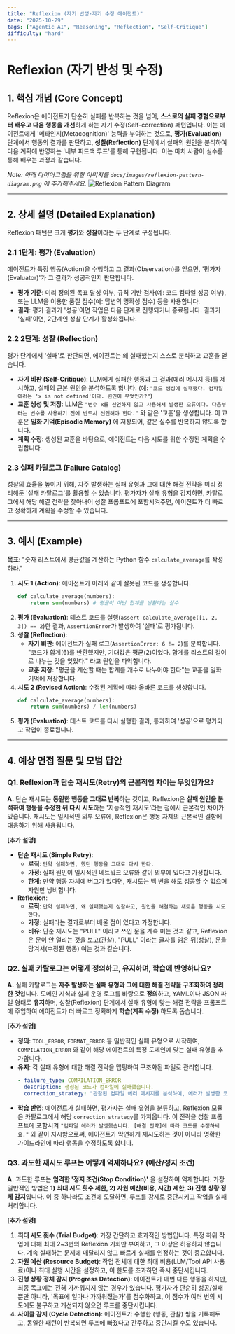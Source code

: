 ```yaml
---
title: "Reflexion (자기 반성·자기 수정 에이전트)"
date: "2025-10-29"
tags: ["Agentic AI", "Reasoning", "Reflection", "Self-Critique"]
difficulty: "hard"
---
```


# Reflexion (자기 반성 및 수정)

## 1. 핵심 개념 (Core Concept)

Reflexion은 에이전트가 단순히 실패를 반복하는 것을 넘어, **스스로의 실패 경험으로부터 배우고 다음 행동을 개선**하게 하는 자기 수정(Self-correction) 패턴입니다. 이는 에이전트에게 '메타인지(Metacognition)' 능력을 부여하는 것으로, **평가(Evaluation)** 단계에서 행동의 결과를 판단하고, **성찰(Reflection)** 단계에서 실패의 원인을 분석하여 다음 계획에 반영하는 '내부 피드백 루프'를 통해 구현됩니다. 이는 마치 사람이 실수를 통해 배우는 과정과 같습니다.

*Note: 아래 다이어그램을 위한 이미지를 `docs/images/reflexion-pattern-diagram.png` 에 추가해주세요.*
![Reflexion Pattern Diagram](../../images/reflexion-pattern-diagram.png)

---

## 2. 상세 설명 (Detailed Explanation)

Reflexion 패턴은 크게 **평가**와 **성찰**이라는 두 단계로 구성됩니다.

### 2.1 1단계: 평가 (Evaluation)

에이전트가 특정 행동(Action)을 수행하고 그 결과(Observation)를 얻으면, '평가자(Evaluator)'가 그 결과가 성공적인지 판단합니다.
- **평가 기준**: 미리 정의된 목표 달성 여부, 규칙 기반 검사(예: 코드 컴파일 성공 여부), 또는 LLM을 이용한 품질 점수(예: 답변의 명확성 점수) 등을 사용합니다.
- **결과**: 평가 결과가 '성공'이면 작업은 다음 단계로 진행되거나 종료됩니다. 결과가 '실패'이면, 2단계인 성찰 단계가 활성화됩니다.

### 2.2 2단계: 성찰 (Reflection)

평가 단계에서 '실패'로 판단되면, 에이전트는 왜 실패했는지 스스로 분석하고 교훈을 얻습니다.
- **자기 비판 (Self-Critique)**: LLM에게 실패한 행동과 그 결과(에러 메시지 등)를 제시하고, 실패의 근본 원인을 분석하도록 합니다. (예: `"코드 생성에 실패했다. 컴파일 에러는 'x is not defined'이다. 원인이 무엇인가?"`)
- **교훈 생성 및 저장**: LLM은 `"변수 x를 선언하지 않고 사용해서 발생한 오류이다. 다음부터는 변수를 사용하기 전에 반드시 선언해야 한다."` 와 같은 '교훈'을 생성합니다. 이 교훈은 **일화 기억(Episodic Memory)** 에 저장되어, 같은 실수를 반복하지 않도록 합니다.
- **계획 수정**: 생성된 교훈을 바탕으로, 에이전트는 다음 시도를 위한 수정된 계획을 수립합니다.

### 2.3 실패 카탈로그 (Failure Catalog)

성찰의 효율을 높이기 위해, 자주 발생하는 실패 유형과 그에 대한 해결 전략을 미리 정리해둔 '실패 카탈로그'를 활용할 수 있습니다. 평가자가 실패 유형을 감지하면, 카탈로그에서 해당 해결 전략을 찾아내어 성찰 프롬프트에 포함시켜주면, 에이전트가 더 빠르고 정확하게 계획을 수정할 수 있습니다.

---

## 3. 예시 (Example)

**목표**: "숫자 리스트에서 평균값을 계산하는 Python 함수 `calculate_average`를 작성하라."

1.  **시도 1 (Action)**: 에이전트가 아래와 같이 잘못된 코드를 생성합니다.
    ```python
    def calculate_average(numbers):
        return sum(numbers) # 평균이 아닌 합계를 반환하는 실수
    ```
2.  **평가 (Evaluation)**: 테스트 코드를 실행(`assert calculate_average([1, 2, 3]) == 2`)한 결과, `AssertionError`가 발생하여 '실패'로 평가됩니다.
3.  **성찰 (Reflection)**:
    - **자기 비판**: 에이전트가 실패 로그(`AssertionError: 6 != 2`)를 분석합니다. "코드가 합계(6)를 반환했지만, 기대값은 평균(2)이었다. 합계를 리스트의 길이로 나누는 것을 잊었다." 라고 원인을 파악합니다.
    - **교훈 저장**: "평균을 계산할 때는 합계를 개수로 나누어야 한다"는 교훈을 일화 기억에 저장합니다.
4.  **시도 2 (Revised Action)**: 수정된 계획에 따라 올바른 코드를 생성합니다.
    ```python
    def calculate_average(numbers):
        return sum(numbers) / len(numbers)
    ```
5.  **평가 (Evaluation)**: 테스트 코드를 다시 실행한 결과, 통과하여 '성공'으로 평가되고 작업이 종료됩니다.

---

## 4. 예상 면접 질문 및 모범 답안

### Q1. Reflexion과 단순 재시도(Retry)의 근본적인 차이는 무엇인가요?

**A.** 단순 재시도는 **동일한 행동을 그대로 반복**하는 것이고, Reflexion은 **실패 원인을 분석하여 행동을 수정한 뒤 다시 시도**하는 '지능적인 재시도'라는 점에서 근본적인 차이가 있습니다. 재시도는 일시적인 외부 오류에, Reflexion은 행동 자체의 근본적인 결함에 대응하기 위해 사용됩니다.

**[추가 설명]**
- **단순 재시도 (Simple Retry)**:
  - **로직**: `만약 실패하면, 했던 행동을 그대로 다시 한다.`
  - **가정**: 실패 원인이 일시적인 네트워크 오류와 같이 외부에 있다고 가정합니다.
  - **한계**: 만약 행동 자체에 버그가 있다면, 재시도는 백 번을 해도 성공할 수 없으며 자원만 낭비합니다.
- **Reflexion**:
  - **로직**: `만약 실패하면, 왜 실패했는지 성찰하고, 원인을 해결하는 새로운 행동을 시도한다.`
  - **가정**: 실패라는 결과로부터 배울 점이 있다고 가정합니다.
  - **비유**: 단순 재시도는 "PULL" 이라고 쓰인 문을 계속 미는 것과 같고, Reflexion은 문이 안 열리는 것을 보고(관찰), "PULL" 이라는 글자를 읽은 뒤(성찰), 문을 당겨서(수정된 행동) 여는 것과 같습니다.

### Q2. 실패 카탈로그는 어떻게 정의하고, 유지하며, 학습에 반영하나요?

**A.** 실패 카탈로그는 **자주 발생하는 실패 유형과 그에 대한 해결 전략을 구조화하여 정리한 것**입니다. 도메인 지식과 실제 운영 로그를 바탕으로 **정의**하고, YAML이나 JSON 파일 형태로 **유지**하며, 성찰(Reflexion) 단계에서 실패 유형에 맞는 해결 전략을 프롬프트에 주입하여 에이전트가 더 빠르고 정확하게 **학습(계획 수정)** 하도록 돕습니다.

**[추가 설명]**
- **정의**: `TOOL_ERROR`, `FORMAT_ERROR` 등 일반적인 실패 유형으로 시작하여, `COMPILATION_ERROR` 와 같이 해당 에이전트의 특정 도메인에 맞는 실패 유형을 추가합니다.
- **유지**: 각 실패 유형에 대한 해결 전략을 맵핑하여 구조화된 파일로 관리합니다.
  ```yaml
  - failure_type: COMPILATION_ERROR
    description: 생성된 코드가 컴파일에 실패했습니다.
    correction_strategy: "관찰된 컴파일 에러 메시지를 분석하여, 에러가 발생한 코드 라인과 원인(예: 변수 미선언)을 파악한 뒤, 이 문제를 해결하도록 코드를 수정하세요."
  ```
- **학습 반영**: 에이전트가 실패하면, 평가자는 실패 유형을 분류하고, Reflexion 모듈은 카탈로그에서 해당 `correction_strategy`를 가져옵니다. 이 전략을 성찰 프롬프트에 포함시켜 `"컴파일 에러가 발생했습니다. [해결 전략]에 따라 코드를 수정하세요."` 와 같이 지시함으로써, 에이전트가 막연하게 재시도하는 것이 아니라 명확한 가이드라인에 따라 행동을 수정하도록 합니다.

### Q3. 과도한 재시도 루프는 어떻게 억제하나요? (예산/정지 조건)

**A.** 과도한 루프는 **엄격한 '정지 조건(Stop Condition)'** 을 설정하여 억제합니다. 가장 일반적인 방법은 **1) 최대 시도 횟수 제한, 2) 자원 예산(비용, 시간) 제한, 3) 진행 상황 정체 감지**입니다. 이 중 하나라도 조건에 도달하면, 루프를 강제로 중단시키고 작업을 실패 처리합니다.

**[추가 설명]**
1.  **최대 시도 횟수 (Trial Budget)**: 가장 간단하고 효과적인 방법입니다. 특정 하위 작업에 대해 최대 2~3번의 Reflexion 기회만 부여하고, 그 이상은 허용하지 않습니다. 계속 실패하는 문제에 매달리지 않고 빠르게 실패를 인정하는 것이 중요합니다.
2.  **자원 예산 (Resource Budget)**: 작업 전체에 대한 최대 비용(LLM/Tool API 사용료)이나 최대 실행 시간을 설정하고, 이 한도를 초과하면 즉시 중단시킵니다.
3.  **진행 상황 정체 감지 (Progress Detection)**: 에이전트가 매번 다른 행동을 하지만, 최종 목표에는 전혀 가까워지지 않는 경우가 있습니다. 평가자가 단순히 성공/실패뿐만 아니라, '목표에 얼마나 가까워졌는가'를 점수화하고, 이 점수가 여러 번의 시도에도 불구하고 개선되지 않으면 루프를 중단시킵니다.
4.  **사이클 감지 (Cycle Detection)**: 에이전트가 수행한 (행동, 관찰) 쌍을 기록해두고, 동일한 패턴이 반복되면 루프에 빠졌다고 간주하고 중단시킬 수도 있습니다.